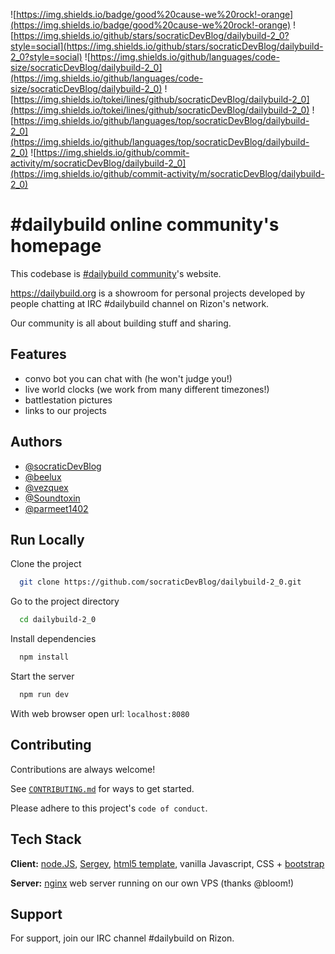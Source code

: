 ![https://img.shields.io/badge/good%20cause-we%20rock!-orange](https://img.shields.io/badge/good%20cause-we%20rock!-orange) ![https://img.shields.io/github/stars/socraticDevBlog/dailybuild-2_0?style=social](https://img.shields.io/github/stars/socraticDevBlog/dailybuild-2_0?style=social)
![https://img.shields.io/github/languages/code-size/socraticDevBlog/dailybuild-2_0](https://img.shields.io/github/languages/code-size/socraticDevBlog/dailybuild-2_0)
![https://img.shields.io/tokei/lines/github/socraticDevBlog/dailybuild-2_0](https://img.shields.io/tokei/lines/github/socraticDevBlog/dailybuild-2_0)
![https://img.shields.io/github/languages/top/socraticDevBlog/dailybuild-2_0](https://img.shields.io/github/languages/top/socraticDevBlog/dailybuild-2_0)
![https://img.shields.io/github/commit-activity/m/socraticDevBlog/dailybuild-2_0](https://img.shields.io/github/commit-activity/m/socraticDevBlog/dailybuild-2_0)

# #dailybuild online community's homepage

This codebase is [#dailybuild community](https://dailybuild.org)'s website.

https://dailybuild.org is a showroom for personal projects developed by people chatting at IRC #dailybuild channel on Rizon's network.

Our community is all about building stuff and sharing.

## Features

- convo bot you can chat with (he won't judge you!)
- live world clocks (we work from many different timezones!)
- battlestation pictures
- links to our projects

## Authors

- [@socraticDevBlog](https://www.github.com/socraticDevBlog)
- [@beelux](https://github.com/beelux)
- [@vezquex](https://github.com/vezquex)
- [@Soundtoxin](https://github.com/Soundtoxin)
- [@parmeet1402](https://github.com/parmeet1402)

## Run Locally

Clone the project

```bash
  git clone https://github.com/socraticDevBlog/dailybuild-2_0.git
```

Go to the project directory

```bash
  cd dailybuild-2_0
```

Install dependencies

```bash
  npm install
```

Start the server

```bash
  npm run dev
```

With web browser open url: `localhost:8080`

## Contributing

Contributions are always welcome!

See [`CONTRIBUTING.md`](CONTRIBUTING.md) for ways to get started.

Please adhere to this project's `code of conduct`.

## Tech Stack

**Client:** [node.JS](https://nodejs.org/en/), [Sergey](https://sergey.cool/), [html5 template](https://html5up.net/), vanilla Javascript, CSS + [bootstrap](https://getbootstrap.com)

**Server:** [nginx](https://www.nginx.com/) web server running on our own VPS (thanks @bloom!)

## Support

For support, join our IRC channel #dailybuild on Rizon.
